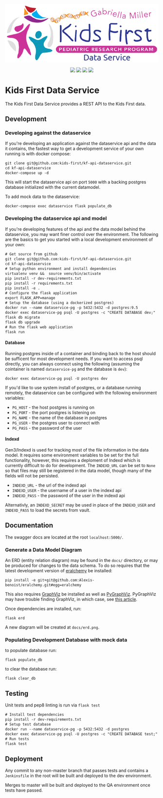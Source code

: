 <p align="center">
  <img src="docs/dataservice.png" alt="Data Service">
</p>
<p align="center">
  <a herf="https://github.com/kids-first/kf-api-dataservice/blob/master/LICENSE"><img src="https://img.shields.io/github/license/kids-first/kf-api-dataservice.svg?style=for-the-badge"></a>
  <a href="http://kf-api-dataservice-qa.kids-first.io/"><img src="https://img.shields.io/readthedocs/pip.svg?style=for-the-badge"></a>
  <a href="https://circleci.com/gh/kids-first/kf-api-dataservice/13?utm_campaign=vcs-integration-link&utm_medium=referral&utm_source=github-build-link"><img src="https://img.shields.io/circleci/project/github/kids-first/kf-api-dataservice/master.svg?style=for-the-badge"></a>
  <a href="https://app.codacy.com/app/kids-first/kf-api-dataservice/dashboard"><img src="https://img.shields.io/codacy/grade/534528baa6d544ca9c2e2fbaad8d3a29/master.svg?style=for-the-badge"></a>
</p>

Kids First Data Service
=======================

The Kids First Data Service provides a REST API to the Kids First data.

## Development

### Developing against the dataservice

If you're developing an application against the dataservice api and the data
it contains, the fastest way to get a development service of your own running
is with docker compose:

```
git clone git@github.com:kids-first/kf-api-dataservice.git
cd kf-api-dataservice
docker-compose up -d
```


This will start the dataservice api on port `5000` with a backing postgres
database initialized with the current datamodel.

To add mock data to the dataservice:
```
docker-compose exec dataservice flask populate_db
```


### Developing the dataservice api and model

If you're developing features of the api and the data model behind the
dataservice, you may want finer control over the environment. The following
are the basics to get you started with a local development environment of
your own:

```
# Get source from github
git clone git@github.com:kids-first/kf-api-dataservice.git
cd kf-api-dataservice
# Setup python environment and install dependencies
virtualenv venv &&  source venv/bin/activate
pip install -r dev-requirements.txt
pip install -r requirements.txt
pip install -e .
# Configure the flask application
export FLASK_APP=manage
# Setup the database (using a dockerized postgres)
docker run --name dataservice-pg -p 5432:5432 -d postgres:9.5
docker exec dataservice-pg psql -U postgres -c "CREATE DATABASE dev;"
flask db migrate 
flask db upgrade
# Run the flask web application
flask run 
```

#### Database

Running postgres inside of a container and binding back to the host should
be sufficent for most development needs. If you want to access psql
directly, you can always connect using the following
(assuming the cointainer is named `dataservice-pg` and the database is `dev`):
```
docker exec dataservice-pg psql -U postgres dev
```

If you'd like to use system install of postgres, or a database running remotely,
the dataservice can be configured with the following environment variables:

- `PG_HOST` - the host postgres is running on
- `PG_PORT` - the port postgres is listening on
- `PG_NAME` - the name of the database in postgres
- `PG_USER` - the postgres user to connect with
- `PG_PASS` - the password of the user

#### Indexd

Gen3/Indexd is used for tracking most of the file information in the data
model. It requires some environment variables to be set for the full
functionality, however, this requires a deploment of Indexd which is currently
difficult to do for development. The `INDEXD_URL` can be set to `None` so
that files may still be registered in the data model, though many of the fields
will not be persisted.

- `INDEXD_URL` - the url of the indexd api
- `INDEXD_USER` - the username of a user in the indexd api
- `INDEXD_PASS` - the password of the user in the indexd api

Alternativly, an `INDEXD_SECRET` may be used in place of the `INDEXD_USER`
and `INDEXD_PASS` to load the secrets from vault.

## Documentation

The swagger docs are located at the root `localhost:5000/`.

### Generate a Data Model Diagram

An ERD (entity relation diagram) may be found in the `docs/` directory, or may
be produced for changes to the data schema. To do so requires that the latest
development version of
[eralchemy](github.com/Alexis-benoist/eralchemy) be installed:

```
pip install -e git+git@github.com:Alexis-benoist/eralchemy.git#egg=eralchemy
```

This also requires
[GraphViz](https://www.graphviz.org/) be installed as well as
[PyGraphViz](https://pygraphviz.github.io/). PyGraphViz may have trouble finding
GraphViz, in which case, see
[this article](http://www.alexandrejoseph.com/blog/2016-02-10-install-pygraphviz-mac-osx.html).

Once dependencies are installed, run:

```
flask erd
```

A new diagram will be created at `docs/erd.png`.

### Populating Development Database with mock data

to populate database run:

```
flask populate_db
```

to clear the database run:
```
flask clear_db
```

## Testing

Unit tests and pep8 linting is run via `flask test`

```
# Install test dependencies
pip install -r dev-requirements.txt
# Setup test database
docker run --name dataservice-pg -p 5432:5432 -d postgres
docker exec dataservice-pg psql -U postgres -c "CREATE DATABASE test;"
# Run tests
flask test
```

## Deployment

Any commit to any non-master branch that passes tests and contains a
`Jenkinsfile` in the root will be built and deployed to the dev
environment.

Merges to master will be built and deployed to the QA environment
once tests have passed.
